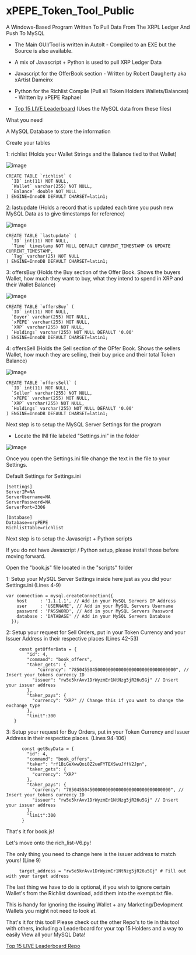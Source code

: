 # xPEPE_Token_Tool_Public
 A Windows-Based Program Written To Pull Data From The XRPL Ledger And Push To MySQL
- The Main GUI/Tool is written in AutoIt - Compiled to an EXE but the Source is also available.
- A mix of Javascript + Python is used to pull XRP Ledger Data
- Javascript for the OfferBook section - Written by Robert Daugherty aka xArtist Dameinx
- Python for the Richlist Compile (Pull all Token Holders Wallets/Balances) - Written by xPEPE Raphael

- [Top 15 LIVE Leaderboard](https://github.com/xPEPENFT/xPEPE_Leaderboard) (Uses the MySQL data from these files)

What you need

A MySQL Database to store the information

Create your tables

1: richlist (Holds your Wallet Strings and the Balance tied to that Wallet)

![image](https://user-images.githubusercontent.com/98682121/151691073-b65f445d-2f08-4cff-a6ab-d746e705aec1.png)

```
CREATE TABLE `richlist` (
  `ID` int(11) NOT NULL,
  `Wallet` varchar(255) NOT NULL,
  `Balance` double NOT NULL
) ENGINE=InnoDB DEFAULT CHARSET=latin1;
```

2: lastupdate (Holds a record that is updated each time you push new MySQL Data as to give timestamps for reference)

![image](https://user-images.githubusercontent.com/98682121/151691059-7363781c-df41-4966-8130-674bec8d36da.png)

```
CREATE TABLE `lastupdate` (
  `ID` int(11) NOT NULL,
  `Time` timestamp NOT NULL DEFAULT CURRENT_TIMESTAMP ON UPDATE CURRENT_TIMESTAMP,
  `Tag` varchar(25) NOT NULL
) ENGINE=InnoDB DEFAULT CHARSET=latin1;
```

3: offersBuy (Holds the Buy section of the Offer Book. Shows the buyers Wallet, how much they want to buy, what they intend to spend in XRP and their Wallet Balance)

![image](https://user-images.githubusercontent.com/98682121/151691044-f6ad4ac7-e5c1-4c0b-b544-684248a9b7f5.png)

```
CREATE TABLE `offersBuy` (
  `ID` int(11) NOT NULL,
  `Buyer` varchar(255) NOT NULL,
  `xPEPE` varchar(255) NOT NULL,
  `XRP` varchar(255) NOT NULL,
  `Holdings` varchar(255) NOT NULL DEFAULT '0.00'
) ENGINE=InnoDB DEFAULT CHARSET=latin1;
```

4: offersSell (Holds the Sell section of the OFfer Book. Shows the sellers Wallet, how much they are selling, their buy price and their total Token Balance)

![image](https://user-images.githubusercontent.com/98682121/151691015-3e9e040a-fe46-423c-90c9-30d897147164.png)

```
CREATE TABLE `offersSell` (
  `ID` int(11) NOT NULL,
  `Seller` varchar(255) NOT NULL,
  `xPEPE` varchar(255) NOT NULL,
  `XRP` varchar(255) NOT NULL,
  `Holdings` varchar(255) NOT NULL DEFAULT '0.00'
) ENGINE=InnoDB DEFAULT CHARSET=latin1;
```

Next step is to setup the MySQL Server Settings for the program
- Locate the INI file labeled "Settings.ini" in the folder

![image](https://user-images.githubusercontent.com/98682121/151691209-d75db10f-a586-488e-b304-a30e1f701cc9.png)

Once you open the Settings.ini file change the text in the file to your Settings.

Default Settings for Settings.ini
```
[Settings]
ServerIP=NA
ServerUsername=NA
ServerPassword=NA
ServerPort=3306

[Database]
Database=xrpPEPE
RichlistTable=richlist
```

Next step is to setup the Javascript + Python scripts

If you do not have Javascript / Python setup, please install those before moving forward.

Open the "book.js" file located in the "scripts" folder

1: Setup your MySQL Server Settings inside here just as you did your Settings.ini (Lines 4-9)

```
var connection = mysql.createConnection({
    host     : '1.1.1.1', // Add in your MySQL Servers IP Address
    user     : 'USERNAME', // Add in your MySQL Servers Username
    password : 'PASSWORD', // Add in your MySQL Servers Password
    database : 'DATABASE' // Add in your MySQL Servers Database
  });
  ```
  
2: Setup your request for Sell Orders, put in your Token Currency and your Issuer Address in their respective places (Lines 42-53)
  
```
     const getOfferData = {
        "id": 4,
        "command": "book_offers",
        "taker_gets": {
            "currency": "7850455045000000000000000000000000000000", // Insert your tokens currency ID
          "issuer": "rw5e5krAvv1DrWyzmEr1NtNzg5jR26u5Gj" // Insert your issuer address
        },
        "taker_pays": {
          "currency": "XRP" // Change this if you want to change the exchange type
        },
        "limit":300
   }
```
   
3: Setup your request for Buy Orders, put in your Token Currency and Issuer Address in their respectice places. (Lines 94-106)
   
```
      const getBuyData = {
        "id": 4,
        "command": "book_offers",
        "taker": "rf1BiGeXwwQoi8Z2ueFYTEXSwuJYfV2Jpn",
        "taker_gets": {
          "currency": "XRP"
        },
        "taker_pays": {
          "currency": "7850455045000000000000000000000000000000", // Insert your tokens currency ID
          "issuer": "rw5e5krAvv1DrWyzmEr1NtNzg5jR26u5Gj" // Insert your issuer address
        },
        "limit":300
      }
```
      
 That's it for book.js!
      
 Let's move onto the rich_list-V6.py!
      
 The only thing you need to change here is the issuer address to match yours! (Line 9)
      
 ```
      target_address = "rw5e5krAvv1DrWyzmEr1NtNzg5jR26u5Gj" # Fill out with your target address
 ```
      
 The last thing we have to do is optional, if you wish to ignore certain Wallet's from the Richlist download, add them into the exempt.txt file.
      
 This is handy for ignoring the issuing Wallet + any Marketing/Devlopment Wallets you might not need to look at.
      
 That's it for this tool! Please check out the other Repo's to tie in this tool with others, including a Leaderboard for your top 15 Holders and a way to easily View all your MySQL Data!
 
 [Top 15 LIVE Leaderboard Repo](https://github.com/xPEPENFT/xPEPE_Leaderboard)
